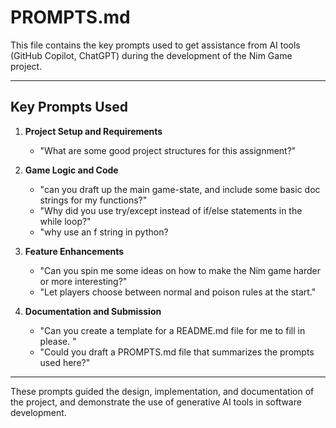 # PROMPTS.md

This file contains the key prompts used to get assistance from AI tools (GitHub Copilot, ChatGPT) during the development of the Nim Game project.

---

## Key Prompts Used

1. **Project Setup and Requirements**
   - "What are some good project structures for this assignment?"

2. **Game Logic and Code**
   - "can you draft up the main game-state, and include some basic doc strings for my functions?"
   - "Why did you use try/except instead of if/else statements in the while loop?"
   - "why use an f string in python?

3. **Feature Enhancements**
   - "Can you spin me some ideas on how to make the Nim game harder or more interesting?"
   - "Let players choose between normal and poison rules at the start."

4. **Documentation and Submission**
   - "Can you create a template for a README.md file for me to fill in please. "
   - "Could you draft a PROMPTS.md file that summarizes the prompts used here?"

---

These prompts guided the design, implementation, and documentation of the project, and demonstrate the use of generative AI tools in software development.
